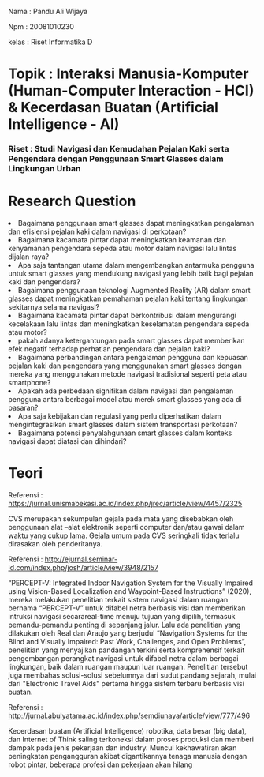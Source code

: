  
<p>Nama : Pandu Ali Wijaya<p>
<p>Npm : 20081010230<p>
<p>kelas : Riset Informatika D<p>

# Topik : Interaksi Manusia-Komputer (Human-Computer Interaction - HCI) & Kecerdasan Buatan (Artificial Intelligence - AI)
### Riset : Studi Navigasi dan Kemudahan Pejalan Kaki serta Pengendara dengan Penggunaan Smart Glasses dalam Lingkungan Urban

# Research Question
<li>Bagaimana penggunaan smart glasses dapat meningkatkan pengalaman dan efisiensi pejalan kaki dalam navigasi di perkotaan?</li>
<li>Bagaimana kacamata pintar dapat meningkatkan keamanan dan kenyamanan pengendara sepeda atau motor dalam navigasi lalu lintas dijalan raya?</li>
<li>Apa saja tantangan utama dalam mengembangkan antarmuka pengguna untuk smart glasses yang mendukung navigasi yang lebih baik bagi pejalan kaki dan pengendara?</li>
<li>Bagaimana penggunaan teknologi Augmented Reality (AR) dalam smart glasses dapat meningkatkan pemahaman pejalan kaki tentang lingkungan sekitarnya selama navigasi?</li>
<li>Bagaimana kacamata pintar dapat berkontribusi dalam mengurangi kecelakaan lalu lintas dan meningkatkan keselamatan pengendara sepeda atau motor?</li>
<li>pakah adanya ketergantungan pada smart glasses dapat memberikan efek negatif terhadap perhatian pengendara dan pejalan kaki?</li>
<li>Bagaimana perbandingan antara pengalaman pengguna dan kepuasan pejalan kaki dan pengendara yang menggunakan smart glasses dengan mereka yang menggunakan metode navigasi tradisional seperti peta atau smartphone?</li>
<li>Apakah ada perbedaan signifikan dalam navigasi dan pengalaman pengguna antara berbagai model atau merek smart glasses yang ada di pasaran?</li>
<li>Apa saja kebijakan dan regulasi yang perlu diperhatikan dalam mengintegrasikan smart glasses dalam sistem transportasi perkotaan?</li>
<li>Bagaimana potensi penyalahgunaan smart glasses dalam konteks navigasi dapat diatasi dan dihindari?</li>

# Teori

Referensi : https://jurnal.unismabekasi.ac.id/index.php/jrec/article/view/4457/2325
<p>CVS merupakan sekumpulan gejala pada mata yang disebabkan oleh penggunaan alat –alat elektronik seperti  computer  dan/atau  gawai  dalam  waktu  yang  cukup  lama.  Gejala  umum  pada CVS seringkali  tidak terlalu  dirasakan  oleh penderitanya.</p>

Referensi : http://ejurnal.seminar-id.com/index.php/josh/article/view/3948/2157
<p>“PERCEPT-V:  Integrated  Indoor Navigation System for the Visually Impaired using Vision-Based Localization and Waypoint-Based Instructions” (2020), mereka melakukan penelitian terkait sistem navigasi dalam ruangan bernama “PERCEPT-V” untuk difabel netra  berbasis  visi  dan  memberikan  intruksi  navigasi  secarareal-time  menuju  tujuan  yang  dipilih,  termasuk pemandu-pemandu penting di sepanjang jalur. Lalu ada penelitian yang dilakukan oleh Real dan Araujo yang berjudul “Navigation Systems for the Blind and Visually Impaired: Past Work, Challenges, and Open Problems”, penelitian yang menyajikan pandangan terkini serta komprehensif terkait pengembangan perangkat navigasi untuk difabel  netra  dalam  berbagai  lingkungan,  baik  dalam  ruangan  maupun  luar  ruangan.  Penelitian  tersebut  juga membahas  solusi-solusi  sebelumnya  dari  sudut  pandang  sejarah,  mulai  dari  "Electronic  Travel  Aids"  pertama hingga sistem terbaru berbasis visi buatan.</p>

Referensi : http://jurnal.abulyatama.ac.id/index.php/semdiunaya/article/view/777/496
<p>Kecerdasan buatan (Artificial Intelligence) robotika, data besar (big data), dan Internet of Think saling terkoneksi dalam proses produksi dan memberi dampak pada jenis pekerjaan dan industry. Muncul kekhawatiran akan peningkatan pengangguran akibat digantikannya tenaga manusia dengan robot pintar, beberapa profesi dan pekerjaan akan hilang</p>
